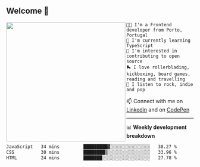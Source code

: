 ## Welcome 👋

<img align="left" src="https://github.com/saraiovieira/saraiovieira/assets/74243584/32f0e061-fcbb-45fe-8361-571943f17664" width="320"/>

```
👩‍💻 I'm a Frontend developer from Porto, Portugal
🌱 I'm currently learning TypeScript
🚩 I'm interested in contributing to open source
🛼 I love rollerblading, kickboxing, board games, reading and travelling
🎵 I listen to rock, indie and pop
```
📫 Connect with me on [Linkedin](https://www.linkedin.com/in/sara-vieira-frontend-developer/) and on [CodePen](https://codepen.io/saraiovieira)

-------

📊 **Weekly development breakdown**

<!--START_SECTION:waka-->

```txt
JavaScript   34 mins         █████████▓░░░░░░░░░░░░░░░   38.27 %
CSS          30 mins         ████████▒░░░░░░░░░░░░░░░░   33.96 %
HTML         24 mins         ███████░░░░░░░░░░░░░░░░░░   27.78 %
```

<!--END_SECTION:waka-->
